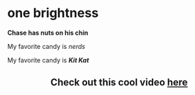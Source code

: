 # one brightness

<b>Chase has nuts on his chin</b>

<p>My favorite candy is <i>nerds</i></p>
<p>My favorite candy is <i><b>Kit Kat</b></i></p>

<center><header><h2>Check out this cool video <a href = "https://www.youtube.com/watch?v=gdUcijlzJkw">here</a></h2></header></center>